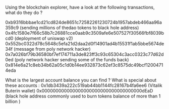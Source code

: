 
Using the blockchain explorer, have a look at the following transactions, what do they do ?

  0xb9316bbbae1cd21cd824de8651c72582261230724b1957abdeb466aa96a359c9 (sending millions of thedao tokens to black hole address)
  0x4fc1580e7f66c58b7c26881cce0aab9c3509afe6e507527f30566fbf8039bcd0 (deployment of uniswap v2)
  0x552bc0322d78c5648c5efa21d2daa2d0f14901ad4b15531f1ab5bbe5674de34f (message from poly network hacker)
  0x7a026bf79b36580bf7ef174711a3de823ff3c93c65304c3acc0323c77d62d0ed (poly network hacker sending some of the funds back)
  0x814e6a21c8eb34b62a05c1d0b14ee932873c62ef3c8575dc49bcf12004714eda

What is the largest account balance you can find ?
What is special about these accounts : 
  0x1db3439a222c519ab44bb1144fc28167b4fa6ee6 (Vitalik Buterin wallet)
  0x000000000000000000000000000000000000dEaD (black hole address commonly used to burn tokens balance of more than 1 billion )